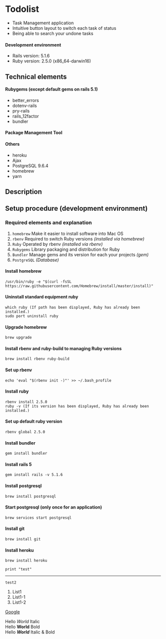 # Todolist
* Task Management application
* Intuitive button layout to switch each task of status
* Being able to search your undone tasks

#### Development environment
* Rails version: 5.1.6
* Ruby version: 2.5.0 (x86_64-darwin16)

## Technical elements

#### Rubygems (except default gems on rails 5.1)
* better_errors
* dotenv-rails
* pry-rails
* rails_12factor
* bundler

#### Package Management Tool
#### Others
* heroku
* Ajax
* PostgreSQL 9.6.4
* homebrew
* yarn

## Description

## Setup procedure (development environment)

### Required elements and explanation

1. `homebrew` Make it easier to install software into Mac OS
2. `rbenv` Required to switch Ruby versions *(installed via homebrew)*
3. `Ruby` Operated by rbenv *(installed via rbenv)*
4. `Rubygems` Library packaging and distribution for Ruby
5. `Bundler` Manage gems and its version for each your projects *(gem)*
6. `PostgreSQL` *(Database)*


#### Install homebrew
```
/usr/bin/ruby -e "$(curl -fsSL https://raw.githubusercontent.com/Homebrew/install/master/install)"
```

#### Uninstall standard equipment ruby
```
which ruby (If path has been displayed, Ruby has already been installed.)
sudo port uninstall ruby
```

#### Upgrade homebrew
```
brew upgrade
```

#### Install rbenv and ruby-build to managing Ruby versions
```
brew install rbenv ruby-build
```

#### Set up rbenv
```
echo 'eval "$(rbenv init -)"' >> ~/.bash_profile
```

#### Install ruby
```
rbenv install 2.5.0
ruby -v (If its version has been displayed, Ruby has already been installed.)
```

#### Set up default ruby version
```
rbenv global 2.5.0
```

#### Install bundler
```
gem install bundler
```

#### Install rails 5
```
gem install rails -v 5.1.6
```

#### Install postgresql
```
brew install postgresql
```

#### Start postgresql (only once for an application)
```
brew services start postgresql
```

#### Install git
```
brew install git
```

#### Install heroku
```
brew install heroku
```


```print "test" ```

***

`test2`

1. List1
  1. List1-1
  1. List1-2

  [Google](https://www.google.co.jp/)

  Hello *World* Italic  
  Hello **World** Bold  
  Hello ***World*** Italic & Bold
